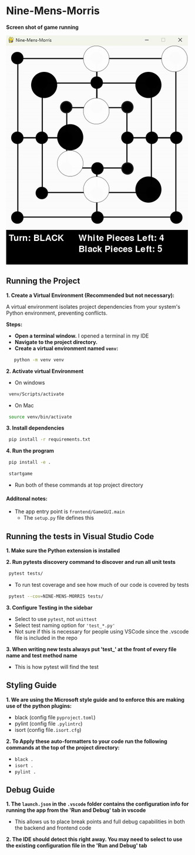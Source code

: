 # Nine-Mens-Morris

**Screen shot of game running**

![Screenshot of Nine-Mens-Morris](resources/example_release1.0.png)

## Running the Project

**1. Create a Virtual Environment (Recommended but not necessary):**

A virtual environment isolates project dependencies from your system's Python environment, preventing conflicts.

**Steps:**

- **Open a terminal window.** I opened a terminal in my IDE
- **Navigate to the project directory.** 
- **Create a virtual environment named `venv`:**
```bash
   python -m venv venv
   ```

**2. Activate virtual Environment**
  - On windows
  ```bash
   venv/Scripts/activate
   ```
  - On Mac
  ```bash
   source venv/bin/activate
   ```
**3. Install dependencies**
  ```bash
   pip install -r requirements.txt
   ```
**4. Run the program**
  ```bash
   pip install -e .
  ```
  ```bash
   startgame
   ```
   - Run both of these commands at top project directory

#### Additonal notes:
- The app entry point is `frontend/GameGUI.main`
  - The `setup.py` file defines this 


## Running the tests in Visual Studio Code

**1. Make sure the Python extension is installed**

**2. Run pytests discovery command to discover and run all unit tests**
  ```bash
   pytest tests/
  ```
  - To run test coverage and see how much of our code is covered by tests
  ```bash
   pytest --cov=NINE-MENS-MORRIS tests/
  ```

**3. Configure Testing in the sidebar**
 - Select to use `pytest`, not `unittest`
 - Select test naming option for `'test_*.py'`
 - Not sure if this is necessary for people using VSCode since the .vscode file is included in the repo

**3. When writing new tests always put 'test_' at the front of every file name and test method name**
 - This is how pytest will find the test

## Styling Guide
**1. We are using the Microsoft style guide and to enforce this are making use of the python plugins:**
 - black (config file ```pyproject.toml```)
 - pylint (config file ```.pylintrc```)
 - isort (config file```.isort.cfg```)

 **2. To Apply these auto-formatters to your code run the following commands at the top of the project directory:**
 - ```black .```
 - ```isort .```
 - ```pylint .```
 
## Debug Guide
**1. The `launch.json` in the `.vscode` folder contains the configuration info for running the app from the 'Run and Debug' tab in vscode**
- This allows us to place break points and full debug capabilities in both the backend and frontend code

**2. The IDE should detect this right away. You may need to select to use the existing configuration file in the 'Run and Debug' tab**